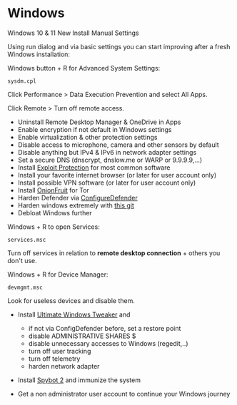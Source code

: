 # Windows
Windows 10 & 11 New Install Manual Settings

Using run dialog and via basic settings you can start improving after a fresh Windows installation:

Windows button + R for Advanced System Settings:
```
sysdm.cpl
```
Click Performance > Data Execution Prevention and select All Apps.

Click Remote > Turn off remote access.

- Uninstall Remote Desktop Manager & OneDrive in Apps
- Enable encryption if not default in Windows settings
- Enable virtualization & other protection settings
- Disable access to microphone, camera and other sensors by default
- Disable anything but IPv4 & IPv6 in network adapter settings
- Set a secure DNS (dnscrypt, dnslow.me or WARP or 9.9.9.9,...)
- Install [Exploit Protection](https://github.com/neohiro/ExploitProtection) for most common software
- Install your favorite internet browser (or later for user account only)
- Install possible VPN software (or later for user account only)
- Install [OnionFruit](https://github.com/dragonfruitnetwork/onionfruit) for Tor
- Harden Defender via [ConfigureDefender](https://github.com/AndyFul/ConfigureDefender)
- Harden windows extremely with [this git](https://gist.github.com/neohiro/da3dc76dcf77c67878f02fd71ac17358)
- Debloat Windows further

Windows + R to open Services:
```
services.msc
```
Turn off services in relation to **remote desktop connection** + others you don't use.

Windows + R for Device Manager:
```
devmgmt.msc
```
Look for useless devices and disable them.

- Install [Ultimate Windows Tweaker](https://www.thewindowsclub.com/downloads/UWT5.zip) and
  	- if not via ConfigDefender before, set a restore point	 
	- disable ADMINISTRATIVE SHARES $
 	- disable unnecessary accesses to Windows (regedit,..)
	- turn off user tracking
   	- turn off telemetry
	- harden network adapter

- Install [Spybot 2](https://www.safer-networking.org/products/spybot-free-edition/download-mirror-1/) and immunize the system
- Get a non administrator user account to continue your Windows journey
